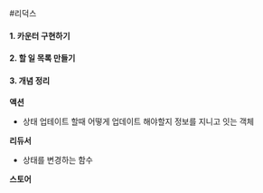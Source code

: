 #리덕스
#### 1. 카운터 구현하기
#### 2. 할 일 목록 만들기
#### 3. 개념 정리
**액션**
- 상태 업테이트 할때 어떻게 업데이트 해야할지 정보를 지니고 잇는 객체  


**리듀서**
- 상태를 변경하는 함수  


**스토어**
